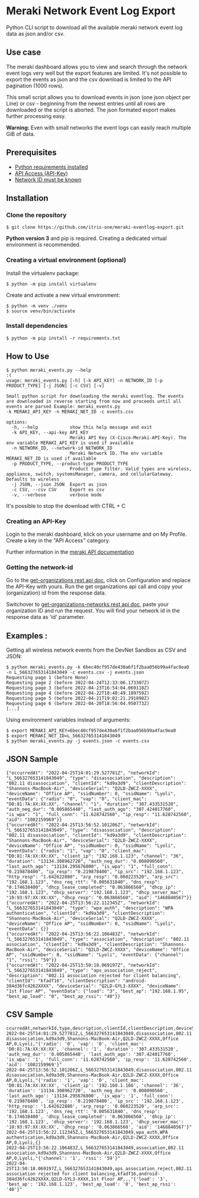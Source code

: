 # Meraki Network Event Log Export
Python CLI script to download all the available meraki network event log data as json and/or csv.

## Use case
The meraki dashboard allows you to view and search through the network event logs very well but the export features are limited. It's not possible to export the events as json and the csv download is limited to the API pagination (1000 rows).

This small script allows you to download events in json (one json object per Line) or csv - beginning from the newest entries until all rows are downloaded or the script is aborted. The json formated export makes further processing easy.

**Warning:** Even with small networks the event logs can easily reach multiple GiB of data.

## Prerequisites
- [Python requirements installed](#Install-dependencies)
- [API Access (API-Key)](#Creating-an-API-Key)
- [Network ID must be known](#Getting-the-network-id)

## Installation

### Clone the repository
```
$ git clone https://github.com/itris-one/meraki-eventlog-export.git
```

**Python version 3** and pip is required. Creating a dedicated virtual environment is recommended.


### Creating a virtual environment (optional)

Install the virtualenv package:
```
$ python -m pip install virtualenv
```

Create and activate a new virtual environment:
```
$ python -m venv ./venv
$ source venv/bin/activate
```

### Install dependencies
```
$ python -m pip install -r requirements.txt
```

## How to Use

```
$ python meraki_events.py --help                                                                                     :(
usage: meraki_events.py [-h] [-k API_KEY] -n NETWORK_ID [-p PRODUCT_TYPE] [-j JSON] [-c CSV] [-v]

Small python script for downloading the meraki eventlog. The events are downloaded in reverse starting from now and proceeds until all events are parsed Example: meraki_events.py
-k MERAKI_API_KEY -n MERAKI_NET_ID -c events.csv

options:
  -h, --help            show this help message and exit
  -k API_KEY, --api-key API_KEY
                        Meraki API Key (X-Cisco-Meraki-API-Key). The env variable MERAKI_API_KEY is used if available
  -n NETWORK_ID, --network-id NETWORK_ID
                        Meraki Network ID. The env variable MERAKI_NET_ID is used if available
  -p PRODUCT_TYPE, --product-type PRODUCT_TYPE
                        Product type filter. Valid types are wireless, appliance, switch, systemsManager, camera, and cellularGateway. Defaults to wireless
  -j JSON, --json JSON  Export as json
  -c CSV, --csv CSV     Export es csv
  -v, --verbose         verbose mode
```

It's possible to stop the download with CTRL + C

### Creating an API-Key
Login to the meraki dashboard, klick on your username and on My Profile. Create a key in the "API Access" category.

Further information in the [meraki API documentation](https://documentation.meraki.com/General_Administration/Other_Topics/The_Cisco_Meraki_Dashboard_API
)

### Getting the network-id

Go to the [get-organizations rest api doc](https://developer.cisco.com/meraki/api/#!get-organizations), click on Configuration and replace the API-Key with yours. Run the get organizations api call and copy your (organization) id from the response data.

Switchover to [get-organizations-networks rest api doc](https://developer.cisco.com/meraki/api/#!get-organization-networks), paste your organization ID and run the request. You will find your network id in the response data as 'id' parameter.

## Examples : 
Getting all wireless network events from the DevNet Sandbox as CSV and JSON:
```
$ python meraki_events.py -k 6bec40cf957de430a6f1f2baa056b99a4fac9ea0 -n L_566327653141843049 -c events.csv -j events.json
Requesting page 1 (before None)
Requesting page 2 (before 2022-04-24T12:33:06.173307Z)
Requesting page 3 (before 2022-04-23T16:54:04.069118Z)
Requesting page 4 (before 2022-04-22T18:40:49.189759Z)
Requesting page 5 (before 2022-04-21T19:02:21.291898Z)
Requesting page 6 (before 2022-04-20T18:56:04.950773Z)
[...]
```

Using environment variables instead of arguments:
```
$ export MERAKI_API_KEY=6bec40cf957de430a6f1f2baa056b99a4fac9ea0
$ export MERAKI_NET_ID=L_566327653141843049
$ python meraki_events.py -j events.json -c events.csv
```

## JSON Sample
```
{"occurredAt": "2022-04-25T14:01:29.527781Z", "networkId": "L_566327653141843049", "type": "disassociation", "description": "802.11 disassociation", "clientId": "kd9a3d9", "clientDescription": "Shannons-MacBook-Air", "deviceSerial": "Q2LD-ZWCZ-XXXX", "deviceName": "Office AP", "ssidNumber": 0, "ssidName": "Lyoli", "eventData": {"radio": "0", "vap": "0", "client_mac": "D0:81:7A:XX:XX:XX", "channel": "1", "duration": "307.433531520", "auth_neg_dur": "0.005865440", "last_auth_ago": "307.424017760", "is_wpa": "1", "full_conn": "11.628742560", "ip_resp": "11.628742560", "aid": "1082159969"}}
{"occurredAt": "2022-04-25T13:56:52.101206Z", "networkId": "L_566327653141843049", "type": "disassociation", "description": "802.11 disassociation", "clientId": "kd9a3d9", "clientDescription": "Shannons-MacBook-Air", "deviceSerial": "Q2LD-ZWCZ-XXXX", "deviceName": "Office AP", "ssidNumber": 0, "ssidName": "Lyoli", "eventData": {"radio": "1", "vap": "0", "client_mac": "D0:81:7A:XX:XX:XX", "client_ip": "192.168.1.123", "channel": "36", "duration": "13134.308962720", "auth_neg_dur": "0.008090560", "last_auth_ago": "13134.295676800", "is_wpa": "1", "full_conn": "0.219878400", "ip_resp": "0.219878400", "ip_src": "192.168.1.123", "http_resp": "1.642622880", "arp_resp": "0.060223520", "arp_src": "192.168.1.123", "dns_req_rtt": "0.005631840", "dns_resp": "0.174638400", "dhcp_lease_completed": "0.063866560", "dhcp_ip": "192.168.1.123", "dhcp_server": "192.168.1.123", "dhcp_server_mac": "10:93:97:XX:XX:XX", "dhcp_resp": "0.063866560", "aid": "1468840567"}}
{"occurredAt": "2022-04-25T13:56:22.112345Z", "networkId": "L_566327653141843049", "type": "wpa_auth", "description": "WPA authentication", "clientId": "kd9a3d9", "clientDescription": "Shannons-MacBook-Air", "deviceSerial": "Q2LD-ZWCZ-XXXX", "deviceName": "Office AP", "ssidNumber": 0, "ssidName": "Lyoli", "eventData": {}}
{"occurredAt": "2022-04-25T13:56:22.106483Z", "networkId": "L_566327653141843049", "type": "association", "description": "802.11 association", "clientId": "kd9a3d9", "clientDescription": "Shannons-MacBook-Air", "deviceSerial": "Q2LD-ZWCZ-XXXX", "deviceName": "Office AP", "ssidNumber": 0, "ssidName": "Lyoli", "eventData": {"channel": "1", "rssi": "59"}}
{"occurredAt": "2022-04-25T13:50:18.069197Z", "networkId": "L_566327653141843049", "type": "aps_association_reject", "description": "802.11 association rejected for client balancing", "clientId": "kfadf16", "clientDescription": "android-384d36fc4262XXXX", "deviceSerial": "Q2LD-GYL3-XXXX", "deviceName": "1st Floor AP", "eventData": {"load": "3", "best_ap": "192.168.1.95", "best_ap_load": "0", "best_ap_rssi": "40"}}
```

## CSV Sample
```
ccurredAt,networkId,type,description,clientId,clientDescription,deviceSerial,deviceName,ssidNumber,ssidName,eventData
2022-04-25T14:01:29.527781Z,L_566327653141843049,disassociation,802.11 disassociation,kd9a3d9,Shannons-MacBook-Air,Q2LD-ZWCZ-XXXX,Office AP,0,Lyoli,"{'radio': '0', 'vap': '0', 'client_mac': 'D0:81:7A:XX:XX:XX', 'channel': '1', 'duration': '307.433531520', 'auth_neg_dur': '0.005865440', 'last_auth_ago': '307.424017760', 'is_wpa': '1', 'full_conn': '11.628742560', 'ip_resp': '11.628742560', 'aid': '1082159969'}"
2022-04-25T13:56:52.101206Z,L_566327653141843049,disassociation,802.11 disassociation,kd9a3d9,Shannons-MacBook-Air,Q2LD-ZWCZ-XXXX,Office AP,0,Lyoli,"{'radio': '1', 'vap': '0', 'client_mac': 'D0:81:7A:XX:XX:XX', 'client_ip': '192.168.1.166', 'channel': '36', 'duration': '13134.308962720', 'auth_neg_dur': '0.008090560', 'last_auth_ago': '13134.295676800', 'is_wpa': '1', 'full_conn': '0.219878400', 'ip_resp': '0.219878400', 'ip_src': '192.168.1.123', 'http_resp': '1.642622880', 'arp_resp': '0.060223520', 'arp_src': '192.168.1.123', 'dns_req_rtt': '0.005631840', 'dns_resp': '0.174638400', 'dhcp_lease_completed': '0.063866560', 'dhcp_ip': '192.168.1.123', 'dhcp_server': '192.168.1.123', 'dhcp_server_mac': '10:93:97:XX:XX:XX', 'dhcp_resp': '0.063866560', 'aid': '1468840567'}"
2022-04-25T13:56:22.112345Z,L_566327653141843049,wpa_auth,WPA authentication,kd9a3d9,Shannons-MacBook-Air,Q2LD-ZWCZ-XXXX,Office AP,0,Lyoli,{}
2022-04-25T13:56:22.106483Z,L_566327653141843049,association,802.11 association,kd9a3d9,Shannons-MacBook-Air,Q2LD-ZWCZ-XXXX,Office AP,0,Lyoli,"{'channel': '1', 'rssi': '59'}"
2022-04-25T13:50:18.069197Z,L_566327653141843049,aps_association_reject,802.11 association rejected for client balancing,kfadf16,android-384d36fc4262XXXX,Q2LD-GYL3-XXXX,1st Floor AP,,,"{'load': '3', 'best_ap': '192.168.1.123', 'best_ap_load': '0', 'best_ap_rssi': '40'}"
```
